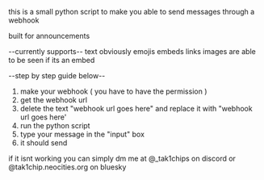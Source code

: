 this is a small python script to make you able to send messages through a webhook

built for announcements

--currently supports--
text obviously
emojis
embeds
links
images are able to be seen if its an embed

--step by step guide below--
1. make your webhook ( you have to have the permission )
2. get the webhook url
3. delete the text "webhook url goes here" and replace it with "webhook url goes here'
4. run the python script
5. type your message in the "input" box
6. it should send

if it isnt working you can simply dm me at @_tak1chips on discord or @tak1chip.neocities.org on bluesky
